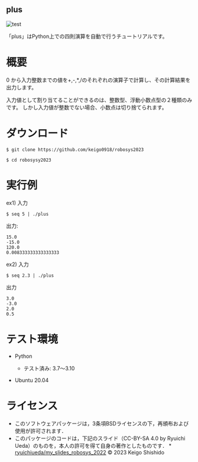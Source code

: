 ## plus

![test](https://github.com/keigo0918/robosys2023/actions/workflows/test.yml/badge.svg)

「plus」はPython上での四則演算を自動で行うチュートリアルです。

# 概要

0 から入力整数までの値を+,-,*,/のそれぞれの演算子で計算し、その計算結果を出力します。

入力値として割り当てることができるのは、整数型、浮動小数点型の２種類のみです。 
しかし入力値が整数でない場合、小数点は切り捨てられます。

# ダウンロード

```
$ git clone https://github.com/keigo0918/robosys2023
```

```
$ cd robosysy2023
```

# 実行例

ex1)
入力

```
$ seq 5 | ./plus
```

出力:

```
15.0
-15.0
120.0
0.008333333333333333
```

ex2)
入力

```
$ seq 2.3 | ./plus
```

出力

```
3.0
-3.0
2.0
0.5
```

# テスト環境

* Python
  * テスト済み: 3.7〜3.10

* Ubuntu 20.04

# ライセンス

* このソフトウェアパッケージは，3条項BSDライセンスの下，再頒布および使用が許可されます．
* このパッケージのコードは，下記のスライド（CC-BY-SA 4.0 by Ryuichi Ueda）のものを，本人の許可を得て自身の著作としたものです．
      * [ryuichiueda/my_slides_robosys_2022](https://github.com/ryuichiueda/my_slides/tree/master/robosys_2022)
© 2023 Keigo Shishido  
